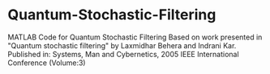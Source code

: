 # Quantum-Stochastic-Filtering
MATLAB Code for Quantum Stochastic Filtering  Based on work presented in "Quantum stochastic filtering" by Laxmidhar Behera and Indrani Kar. Published in: Systems, Man and Cybernetics, 2005 IEEE International Conference (Volume:3)  
